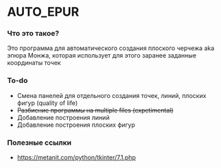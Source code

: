 # AUTO_EPUR

### Что это такое?
Это программа для автоматического создания плоского черчежа aka эпюра Монжа, которая использует для этого заранее заданные координаты точек

### To-do
- Смена панелей для отдельного создания точек, линий, плоских фигур (quality of life)
- ~~Разбиение программы на multiple files (expetimental)~~
- Добавление построения линий
- Добавление построения плоских фигур

### Полезные ссылки
- https://metanit.com/python/tkinter/7.1.php
